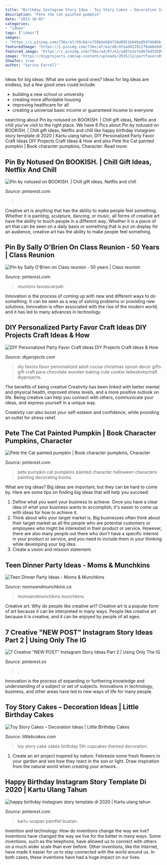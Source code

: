 ```yaml
---
title: "Birthday Instagram Story Idea : Toy Story Cakes – Decoration Ideas"
description: "Pete the cat painted pumpkin"
date: "2023-10-02"
categories:
- "ideas"
tags: ["ideas"]
images:
- "https://i.pinimg.com/736x/e7/59/bb/e759bbeb84f26d0951b94ba854f4606b.jpg"
featuredImage: "https://i.pinimg.com/736x/4f/ea/d0/4fead012912f9a68e049999743b70ed8.jpg"
featured_image: "https://i.pinimg.com/736x/ad/07/e2/ad07e2efe8b7bdfd2092bb772c64c2b6.jpg"
image: "https://diyprojects.com/wp-content/uploads/2015/12/partfavors07.jpg"
ShowToc: true
author: "Sarina Farrell"
---
```



Ideas for big ideas: What are some good ones?
Ideas for big ideas are endless, but a few good ones could include: 
- building a new school or university 
- creating more affordable housing 
- improving healthcare for all 
- creating a universal basic income or guaranteed income to everyone

	

		
searching about Pin by notused on BOOKISH. | Chill gift ideas, Netflix and chill you've visit to the right place. We have 8 Pics about Pin by notused on BOOKISH. | Chill gift ideas, Netflix and chill like happy birthday instagram story template di 2020 | Kartu ulang tahun, DIY Personalized Party Favor Craft Ideas DIY Projects Craft Ideas &amp; How and also Pete the Cat painted pumpkin | Book character pumpkins, Character. Read more:
		
    
## Pin By Notused On BOOKISH. | Chill Gift Ideas, Netflix And Chill

<img loading=lazy src="https://i.pinimg.com/736x/0f/8e/21/0f8e21beb86e73655782485d47fa3fd6.jpg" onerror="this.onerror=null;this.src='https://tse3.mm.bing.net/th?id=OIP.6vqfDN3siDE6dz-hOUX86gHaJ3&amp;pid=15.1';" alt="Pin by notused on BOOKISH. | Chill gift ideas, Netflix and chill">

_Source: pinterest.com_

>. 

	

Creative art is anything that has the ability to make people feel something. Whether it is painting, sculpture, dancing, or music, all forms of creative art have the ability to touch people in a different way. Whether it is a piece of art that can be seen on a daily basis or something that is put on display for an audience, creative art has the ability to make people feel something.

    
## Pin By Sally O&#039;Brien On Class Reunion - 50 Years | Class Reunion

<img loading=lazy src="https://i.pinimg.com/736x/38/96/7d/38967df7ba21cc73bb8341bd15eff847.jpg" onerror="this.onerror=null;this.src='https://tse3.mm.bing.net/th?id=OIP.oIJj_M_ktGu-rYisv9OWMgHaJ6&amp;pid=15.1';" alt="Pin by Sally O&#039;Brien on Class reunion - 50 years | Class reunion">

_Source: pinterest.com_

>reunions laurascarpati. 

	

Innovation is the process of coming up with new and different ways to do something. It can be seen as a way of solving problems or providing new solutions. Innovation is often associated with the rise of the modern world, and it has led to many advances in technology.

    
## DIY Personalized Party Favor Craft Ideas DIY Projects Craft Ideas &amp; How

<img loading=lazy src="https://diyprojects.com/wp-content/uploads/2015/12/partfavors07.jpg" onerror="this.onerror=null;this.src='https://tse3.mm.bing.net/th?id=OIP.WtrdPkr2T3-BXN7TD8KPOwHaLC&amp;pid=15.1';" alt="DIY Personalized Party Favor Craft Ideas DIY Projects Craft Ideas &amp; How">

_Source: diyprojects.com_

>diy favors favor personalized adult cocoa christmas spoon decor gifts gift craft para chocolate wooden baking cute cookie liebesbotschaft diyprojects. 

	

The benefits of being creative
Creativity has been linked with better mental and physical health, improved stress levels, and a more positive outlook on life.
Being creative can help you connect with others, communicate your ideas, and express yourself in a unique way.

Creativity can also boost your self-esteem and confidence, while providing an outlet for stress relief.

    
## Pete The Cat Painted Pumpkin | Book Character Pumpkins, Character

<img loading=lazy src="https://i.pinimg.com/736x/e7/59/bb/e759bbeb84f26d0951b94ba854f4606b.jpg" onerror="this.onerror=null;this.src='https://tse3.mm.bing.net/th?id=OIP.JIF9hrNB7PpeQVmdQrRRQAHaJ3&amp;pid=15.1';" alt="Pete the Cat painted pumpkin | Book character pumpkins, Character">

_Source: pinterest.com_

>pete pumpkin cat pumpkins painted character halloween characters painting decorating books. 

	

What are big ideas?
Big ideas are important, but they can be hard to come by. Here are some tips on finding big ideas that will help you succeed: 
1. Define what you want your business to achieve. Once you have a clear idea of what your business wants to accomplish, it's easier to come up with ideas for how to achieve it. 
2. Think about who your target market is. Big businesses often think about their target market as all the people who are potential customers or employees who might be interested in their product or service. However, there are also many people out there who don't have a specific interest in your product or service, and you need to include them in your thinking while developing your big idea. 
3. Create a vision and mission statement.

    
## Teen Dinner Party Ideas - Moms &amp; Munchkins

<img loading=lazy src="https://www.momsandmunchkins.ca/wp-content/uploads/2014/11/teen-dinner-party-ideas.jpg" onerror="this.onerror=null;this.src='https://tse3.mm.bing.net/th?id=OIP.WyZd9bcYYMzf6qFPbyPQ6QHaMd&amp;pid=15.1';" alt="Teen Dinner Party Ideas - Moms &amp; Munchkins">

_Source: momsandmunchkins.ca_

>momsandmunchkins munchkins. 

	

Creative art: Why do people like creative art?
Creative art is a popular form of art because it can be interpreted in many ways. People like creative art because it is creative, and it can be enjoyed by people of all ages.

    
## 7 Creative &quot;NEW POST&quot; Instagram Story Ideas Part 2 | Using Only The IG

<img loading=lazy src="https://i.pinimg.com/736x/ad/07/e2/ad07e2efe8b7bdfd2092bb772c64c2b6.jpg" onerror="this.onerror=null;this.src='https://tse2.mm.bing.net/th?id=OIP.YHc7EKRamqV5gyX5x135KAHaNK&amp;pid=15.1';" alt="7 Creative &quot;NEW POST&quot; Instagram Story Ideas Part 2 | Using Only The IG">

_Source: pinterest.es_

>. 

	

Innovation is the process of expanding or furthering knowledge and understanding of a subject or set of subjects. Innovations in technology, business, and other areas have led to new ways of life for many people.

    
## Toy Story Cakes – Decoration Ideas | Little Birthday Cakes

<img loading=lazy src="http://www.littlebcakes.com/wp-content/uploads/2014/02/Toy-Story-Cake-Ideas.jpg" onerror="this.onerror=null;this.src='https://tse3.mm.bing.net/th?id=OIP.SkDbF0H0TF2sYM-v-v5-wAHaLG&amp;pid=15.1';" alt="Toy Story Cakes – Decoration Ideas | Little Birthday Cakes">

_Source: littlebcakes.com_

>toy story cake cakes birthday 5th cupcakes themed decoration. 

	

1. Create an art project inspired by nature. Febreeze some fresh flowers in your garden and see how they react in the sun or light. Draw inspiration from the natural world when creating your artwork.

    
## Happy Birthday Instagram Story Template Di 2020 | Kartu Ulang Tahun

<img loading=lazy src="https://i.pinimg.com/736x/4f/ea/d0/4fead012912f9a68e049999743b70ed8.jpg" onerror="this.onerror=null;this.src='https://tse2.mm.bing.net/th?id=OIP.nGs7r48r4bid52p4tKL1kAHaNF&amp;pid=15.1';" alt="happy birthday instagram story template di 2020 | Kartu ulang tahun">

_Source: pinterest.com_

>kartu ucapan pamflet buatan. 

	

Invention and technology: How do inventions change the way we live?
Inventions have changed the way we live for the better in many ways. Some inventions, such as the telephone, have allowed us to connect with others on a much wider scale than ever before. Other inventions, like the Internet, have made it easier for us to stay connected with the world around us. In both cases, these inventions have had a huge impact on our lives.

